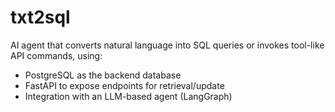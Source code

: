 # txt2sql
AI agent that converts natural language into SQL queries or invokes tool-like API commands, using: 
* PostgreSQL as the backend database
* FastAPI to expose endpoints for retrieval/update
* Integration with an LLM-based agent (LangGraph)
